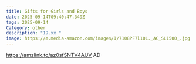 ```yaml
---
title: Gifts for Girls and Boys
date: 2025-09-14T09:40:47.349Z
tags: 2025-09-14
Category: other
description: "19.xx "
image: https://m.media-amazon.com/images/I/7108PF7l10L._AC_SL1500_.jpg
---
```

https://amzlink.to/az0sfSNTV4AUV
AD